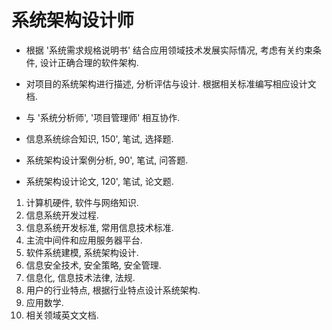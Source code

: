 # 系统架构设计师

- 根据 '系统需求规格说明书' 结合应用领域技术发展实际情况, 考虑有关约束条件, 设计正确合理的软件架构.
- 对项目的系统架构进行描述, 分析评估与设计.
根据相关标准编写相应设计文档.
- 与 '系统分析师', '项目管理师' 相互协作.

- 信息系统综合知识, 150', 笔试, 选择题.
- 系统架构设计案例分析, 90', 笔试, 问答题.
- 系统架构设计论文, 120', 笔试, 论文题.

1. 计算机硬件, 软件与网络知识.
2. 信息系统开发过程.
3. 信息系统开发标准, 常用信息技术标准.
4. 主流中间件和应用服务器平台.
5. 软件系统建模, 系统架构设计.
6. 信息安全技术, 安全策略, 安全管理.
7. 信息化, 信息技术法律, 法规.
8. 用户的行业特点, 根据行业特点设计系统架构.
9. 应用数学.
10. 相关领域英文文档.
